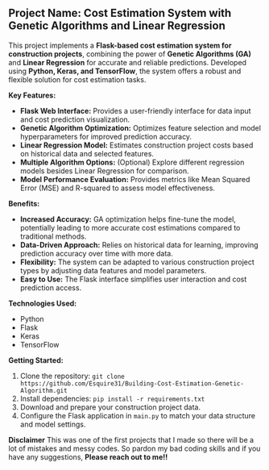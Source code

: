 ## Project Name: Cost Estimation System with Genetic Algorithms and Linear Regression

This project implements a **Flask-based cost estimation system for construction projects**, combining the power of **Genetic Algorithms (GA)** and **Linear Regression** for accurate and reliable predictions. Developed using **Python, Keras, and TensorFlow**, the system offers a robust and flexible solution for cost estimation tasks.

**Key Features:**

* **Flask Web Interface:** Provides a user-friendly interface for data input and cost prediction visualization.
* **Genetic Algorithm Optimization:** Optimizes feature selection and model hyperparameters for improved prediction accuracy.
* **Linear Regression Model:** Estimates construction project costs based on historical data and selected features.
* **Multiple Algorithm Options:** (Optional) Explore different regression models besides Linear Regression for comparison.
* **Model Performance Evaluation:** Provides metrics like Mean Squared Error (MSE) and R-squared to assess model effectiveness.

**Benefits:**

* **Increased Accuracy:** GA optimization helps fine-tune the model, potentially leading to more accurate cost estimations compared to traditional methods.
* **Data-Driven Approach:** Relies on historical data for learning, improving prediction accuracy over time with more data.
* **Flexibility:** The system can be adapted to various construction project types by adjusting data features and model parameters.
* **Easy to Use:** The Flask interface simplifies user interaction and cost prediction access.

**Technologies Used:**

* Python
* Flask
* Keras
* TensorFlow

**Getting Started:**

1. Clone the repository: `git clone https://github.com/Esquire31/Building-Cost-Estimation-Genetic-Algorithm.git`
2. Install dependencies: `pip install -r requirements.txt`
3. Download and prepare your construction project data.
4. Configure the Flask application in `main.py` to match your data structure and model settings.

**Disclaimer**
This was one of the first projects that I made so there will be a lot of mistakes and messy codes. So pardon my bad coding skills and if you have any suggestions, **Please reach out to me!!**
